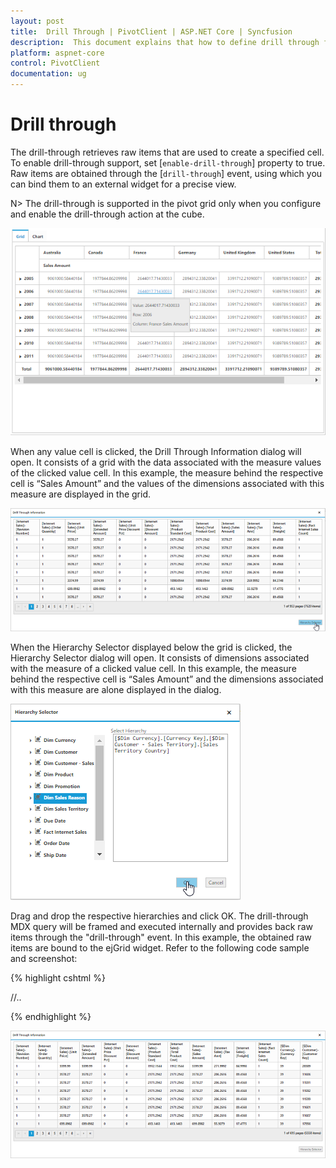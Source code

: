 ```yaml
---
layout: post
title:  Drill Through | PivotClient | ASP.NET Core | Syncfusion
description:  This document explains that how to define drill through feature with respective to the modes in ASP.NET Core PivotClient control
platform: aspnet-core
control: PivotClient
documentation: ug
---
```


# Drill through

The drill-through retrieves raw items that are used to create a specified cell. To enable drill-through support, set [`enable-drill-through`] property to true. Raw items are obtained through the [`drill-through`] event, using which you can bind them to an external widget for a precise view.

N> The drill-through is supported in the pivot grid only when you configure and enable the drill-through action at the cube.

![DrillThrough support in ASP NET Core pivot client control](DrillThrough_images/pivotclient.png)

When any value cell is clicked, the Drill Through Information dialog will open. It consists of a grid with the data associated with the measure values of the clicked value cell. In this example, the measure behind the respective cell is “Sales Amount” and the values of the dimensions associated with this measure are displayed in the grid.

![DrillThrough data in ASP NET Core pivot client control](DrillThrough_images/DrillThroughData.png)

When the Hierarchy Selector displayed below the grid is clicked, the Hierarchy Selector dialog will open. It consists of dimensions associated with the measure of a clicked value cell. In this example, the measure behind the respective cell is “Sales Amount” and the dimensions associated with this measure are alone displayed in the dialog.

![Hierarchy selector in ASP NET Core pivot client control](DrillThrough_images/hierarchy_selector.png)

Drag and drop the respective hierarchies and click OK. The drill-through MDX query will be framed and executed internally and provides back raw items through the "drill-through" event. In this example, the obtained raw items are bound to the ejGrid widget. Refer to the following code sample and screenshot:

{% highlight cshtml %}

<ej-pivot-client id="PivotClient1" title="OLAP Browser" enable-drill-through="true" drill-through="drilledData" load="onLoad">
//..
</ej-pivot-client>

<script type="text/javascript">
    function onLoad(args) {
        this.model.analysisMode = "pivot";
    }

    function drilledData(args) {
        gridData = args.selectedData;
        var dialogContent = ej.buildTag("div#Grid", { })[0].outerHTML;
        ejDialog = ej.buildTag("div#clientDialog.e-clientDialog", dialogContent, { "opacity": "1" }).attr("title", "Drill Through Information")[0].outerHTML;
        $(ejDialog).appendTo("#" + this._id);
        this.element.find(".e-clientDialog").ejDialog({ width: "70%", content: "#" + this._id, enableResize: false, close: ej.proxy(ej.Pivot.closePreventPanel, this) });

        $("#Grid").ejGrid({
            dataSource: gridData,
            allowScrolling: true,
            scrollSettings: { width: "85%" },
            allowPaging: true,
            allowResizing: true,
            allowResizeToFit: true,
            pageSettings: {pageSize: 8}
        });
    }
</script>

{% endhighlight %}

![DrillThrough data in ASP NET Core pivot client relational](DrillThrough_images/drill_data.png)
